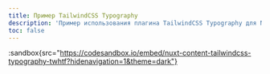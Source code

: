 ```yaml
---
title: Пример TailwindCSS Typography
description: 'Пример использования плагина TailwindCSS Typography для Nuxt Content на CodeSandbox.'
toc: false
---
```


:sandbox{src="https://codesandbox.io/embed/nuxt-content-tailwindcss-typography-twhtf?hidenavigation=1&theme=dark"}
